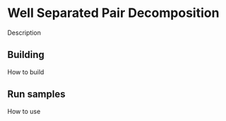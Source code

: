 # Well Separated Pair Decomposition
Description

Building
--------
How to build

Run samples
-----------
How to use
